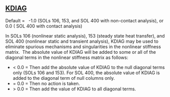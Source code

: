 ## [KDIAG](https://nexus.hexagon.com/documentationcenter/bundle/MSC_Nastran_2022.4/page/Nastran_Combined_Book/qrg/parameters/TOC.KDIAG.xhtml)

Default =    -1.0 (SOLs 106, 153, and SOL 400 with non-contact analysis), or 0.0 ( SOL 400 with contact analysis)

In SOLs 106 (nonlinear static analysis), 153 (steady state heat transfer), and SOL 400 (nonlinear static and transient analysis), KDIAG may be used to eliminate spurious mechanisms and singularities in the nonlinear stiffness matrix.  The absolute value of KDIAG will be added to some or all of the diagonal terms in the nonlinear stiffness matrix as follows:

* < 0.0 = Then add the absolute value of KDIAG to the null diagonal terms only (SOLs 106 and 153). For SOL 400, the absolute value of KDIAG is added to the diagonal term of null columns only.
* = 0.0 = Then no action is taken.
* \> 0.0 = Then add the value of KDIAG to all diagonal terms.

